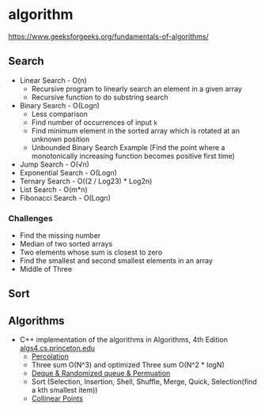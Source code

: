 # algorithm

https://www.geeksforgeeks.org/fundamentals-of-algorithms/

## Search

* Linear Search - O(n)
  * Recursive program to linearly search an element in a given array
  * Recursive function to do substring search
* Binary Search - O(Logn)
  * Less comparison
  * Find number of occurrences of input `k`
  * Find minimum element in the sorted array which is rotated at an unknown position
  * Unbounded Binary Search Example (Find the point where a monotonically increasing function becomes positive first time)
* Jump Search - O(√n)
* Exponential Search - O(Logn)
* Ternary Search - O((2 / Log23) * Log2n)
* List Search - O(m*n)
* Fibonacci Search - O(Logn)

### Challenges

* Find the missing number
* Median of two sorted arrays
* Two elements whose sum is closest to zero
* Find the smallest and second smallest elements in an array
* Middle of Three

## Sort

## Algorithms

* C++ implementation of the algorithms in Algorithms, 4th Edition
[algs4.cs.princeton.edu](https://algs4.cs.princeton.edu/home/)
  * [Percolation](https://github.com/ya-ming/algorithm/tree/main/algorithms/union_find/percolation)
  * Three sum O(N^3) and optimized Three sum O(N^2 * logN)
  * [Deque & Randomized queue & Permuation](https://coursera.cs.princeton.edu/algs4/assignments/queues/specification.php)
  * Sort (Selection, Insertion, Shell, Shuffle, Merge, Quick, Selection(find a kth smallest item))
  * [Collinear Points](https://github.com/ya-ming/algorithm/tree/main/algorithms/sort/)
